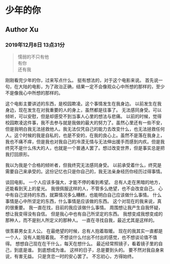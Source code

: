 # 少年的你
## Author Xu
### 2019年12月8日 13点31分

>懦弱的不只有他  
>有你  
>还有我    

刚刚看完少年的你，过来写点什么。
挺有想法的，对于这个电影来说。
首先说一句，在大陆的电影，为了政治正确，结果一定不会像观众心中所想的那样的，至少不是像我心中所想的那样的。

这个电影主要讲述的东西，是校园欺凌。这个事情发生在我身边。
以前发生在我身边，现在发生在对我重要的人的身上，虽然都是往事了。
无法感同身受。可以倾听，可以安慰，但是却感受不到当事人心里的想法与悲痛。
以前的时候，觉得校园欺凌这件事，我不去参与就是我做的最大的努力了。虽然心里还有一些不安，但是我明白我无法拯救他人。我无法仅凭自己的能力去改变什么，也无法拯救任何人。这个时候的我是自私的，也是不安的，在我的良心上。虽然不是落在我身上，我也不痛不痒，但是我也对我自己的冷漠无情与无法伸出援手而感到内疚。但是我终究不是什么伟大的人，也就是一个普通人罢了。想过改变世界，但是事实总是把我打回原形。

我以为我是个合格的倾听者，但我终究无法感同身受。
以前承受着什么，终究是需要自己来承受的。这份记忆也只是你自己的，我无法亲身经历你经历过得事情。

谈回电影。
一个人应该多强大，才能不停的看到希望。
总有人走在黑暗的地方，还能看到天上的星光。
我很佩服这样的人，不管多么绝望，也不会改变自己。
心中有自己坚持的东西，就算情况多么糟糕，也能明白自己应该做什么事情。
什么事情是心中所坚定的东西，什么事情是应该做的东西。
这个对现在的我来说，真的很重要。
我一直在找，目前的我应该做什么事情。
周围想让我产生自我怀疑，想让我变得没有自信。
但是我心中也有自己所坚定的东西。
我想变成我想变成的那种人，而不是别人所定义的那种人。
一直在寻找自我，最近尤其是这样的。

很羡慕男女主人公。
在最绝望的时候，总有人抱着取暖。
现在的我其实一直都是一个人，没有人能陪着我。
不想谈什么付出不付出的感觉，也不想谈论值不值得。
想想自己现在在干什么，每天在想什么。
最近经常照镜子，看着镜子里的自己，到底是谁。
到底想成为谁。
这样的日子，总是要到头的。
要不然对我自身来说，有害无益。
只是贪恋一时的安心罢了。
不忘初心，方得始终。

